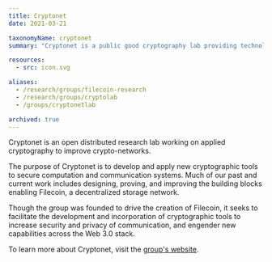 ```yaml
---
title: Cryptonet
date: 2021-03-21

taxonomyName: cryptonet
summary: "Cryptonet is a public good cryptography lab providing technological empowerment by creating secure building blocks for Web3 protocols."

resources:
  - src: icon.svg

aliases:
  - /research/groups/filecoin-research
  - /research/groups/cryptolab
  - /groups/cryptonetlab

archived: true
---
```


Cryptonet is an open distributed research lab working on applied cryptography to improve crypto-networks.

The purpose of Cryptonet is to develop and apply new cryptographic tools to secure computation and communication systems. Much of our past and current work includes designing, proving, and improving the building blocks enabling Filecoin, a decentralized storage network.

Though the group was founded to drive the creation of Filecoin, it seeks to facilitate the development and incorporation of cryptographic tools to increase security and privacy of communication, and engender new capabilities across the Web 3.0 stack.

To learn more about Cryptonet, visit the [group's website](https://cryptonet.org/).
